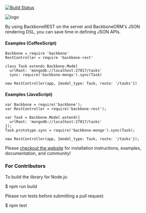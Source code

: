 [![Build Status](https://secure.travis-ci.org/vidigami/backbone-rest.png)](http://travis-ci.org/vidigami/backbone-rest)

![logo](https://github.com/vidigami/backbone-rest/raw/master/media/logo.png)

By using BackboneREST on the server and BackboneORM's JSON rendering DSL, you can save time in defining JSON APIs.

#### Examples (CoffeeScript)

```
Backbone = require 'backbone'
RestController = require 'backbone-rest'

class Task extends Backbone.Model
  urlRoot: 'mongodb://localhost:27017/tasks'
  sync: require('backbone-mongo').sync(Task)

new RestController(app, {model_type: Task, route: '/tasks'})
```

#### Examples (JavaScript)

```
var Backbone = require('backbone');
var RestController = require('backbone-rest');

var Task = Backbone.Model.extend({
  urlRoot: 'mongodb://localhost:27017/tasks'
});
Task.prototype.sync = require('backbone-mongo').sync(Task);

new RestController(app, {model_type: Task, route: '/tasks'});
```


Please [checkout the website](http://vidigami.github.io/backbone-orm/backbone-rest.html) for installation instructions, examples, documentation, and community!


### For Contributors

To build the library for Node.js:

  $ npm run build

Please run tests before submitting a pull request.

  $ npm test
